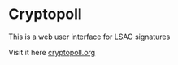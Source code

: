 # Cryptopoll

This is a web user interface for LSAG signatures

Visit it here [cryptopoll.org](https://cryptopoll.org)
